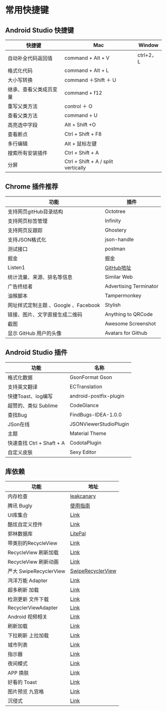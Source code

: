 # 常用快捷键
## Android Studio 快捷键

快捷键 			| Mac | Window
----|------|-------
 自动补全代码返回值| command + Alt + V  | ctrl+2，L
格式化代码 | command + Alt + L  |
大小写转换 | command ＋Shift ＋ U |
继承、查看父类成员变量|command + f12|
重写父类方法|control ＋ O
查看父类方法|command + U
高亮选中字段|Alt + Shift +O
查看断点|Ctrl + Shift + F8
多行编辑|Alt + 鼠标左键
搜索所有安装插件|Ctrl + Shift + A
分屏|Ctrl + Shift + A  / split vertically

## Chrome 插件推荐
功能|插件
----|----
支持网页gitHub目录结构|Octotree
支持网页标签管理|Infinity
支持网页反跟踪|Ghostery
支持JSON格式化|json-handle
测试接口|postman
掘金|掘金
Listen1|[GitHub地址](https://github.com/listen1/listen1)
统计流量、来源、排名等信息|Similar Web
广告终结者|Advertising Terminator
油猴脚本|Tampermonkey
网址样式定制主题 、Google 、Facebook|Stylish
链接、图片、文字直接生成二维码|Anything to QRCode
截图|Awesome Screenshot
显示 GitHub 用户的头像|Avatars for Github

## Android Studio 插件
功能|名称
----|----
格式化数据|GsonFormat Gson
支持英文翻译|ECTranslation
快捷Toast、log编写|android-postfix-plugin
超赞的、类似 Sublime|CodeGlance
查找Bug|FindBugs-IDEA-1.0.0
JSon在线|JSONViewerStudioPlugin
主题|Material Theme
快速查找 Ctrl + Shaft + A |CodotaPlugin
自定义皮肤|Sexy Editor

## 库依赖
功能|地址
----|----
内存检查|[leakcanary](https://github.com/square/leakcanary)
腾讯 Bugly|[使用指南](https://bugly.qq.com/docs/user-guide/instruction-manual-android/?v=20170627170213)
UI库集合|[Link](https://github.com/wasabeef/awesome-android-ui)
酷炫自定义控件|[Link](https://github.com/madongqiang2201/views)
郭林数据库|[LitePal](https://github.com/LitePalFramework/LitePal)
带类别的RecycleView|[Link](https://github.com/simplify20/PowerfulRecyclerViewAdapter)
RecycleView 刷新加载|[Link](https://github.com/WuXiaolong/PullLoadMoreRecyclerView)
RecycleView 刷新动画|[Link](https://github.com/shichaohui/AnimRefreshRecyclerView)
严大 SwipeRecyclerView |[SwipeRecyclerView](https://github.com/yanzhenjie/SwipeRecyclerView)
鸿洋万能 Adapter|[Link](https://github.com/hongyangAndroid/baseAdapter)
超多刷新 加载|[Link](http://android-arsenal.com/details/1/2488)
检测更新 文件下载|[Link](https://github.com/Tailyou/RetrofitFileDownload)
RecyclerViewAdapter|[Link](https://github.com/CymChad/BaseRecyclerViewAdapterHelper)
Android 视频相关|[Link](https://github.com/jackuhan/VersatileVitamioPlayer)
刷新加载|[Link](https://github.com/liaohuqiu/android-Ultra-Pull-To-Refresh)
下拉刷新 上拉加载|[Link](https://github.com/idisfkj/EnhanceRecyclerView)
城市列表|[Link](https://github.com/18722527635/CityDemo)
指示器|[Link](https://github.com/hackware1993/MagicIndicator)
夜间模式|[Link](https://github.com/achenglike/NightModel)
APP 换肤|[Link](https://github.com/zhuguohui/StyleDemo)
好看的 Toast|[Link](https://github.com/yadav-rahul/TastyToast)
图片预览 九宫格|[Link](https://github.com/bingoogolapple/BGAPhotoPicker-Android)
沉侵式|[Link](https://github.com/xuyisheng/DesignSupportLibraryDemo)
